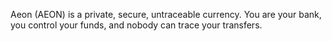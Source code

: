 Aeon (AEON) is a private, secure, untraceable currency. You are your bank, you control your funds, and nobody can trace your transfers.
